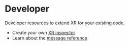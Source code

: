 # Developer

Developer resources to extend XR for your existing code.

* Create your own [XR inspector](custom-inspectors.md)
* Learn about the [message reference](message-reference.md)
